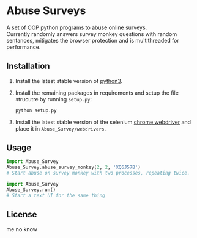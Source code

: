 # Abuse Surveys

A set of OOP python programs to abuse online surveys.\
Currently randomly answers survey monkey questions with random sentances, mitigates the browser protection and is multithreaded for performance.

## Installation

1. Install the latest stable version of [python3](https://www.python.org/downloads/).
2. Install the remaining packages in requirements and setup the file strucutre by running `setup.py`:

   ```bash
   python setup.py
   ```

3. Install the latest stable version of the selenium [chrome webdriver](https://chromedriver.chromium.org/downloads) and place it in `Abuse_Survey/webdrivers`.

## Usage

```python
import Abuse_Survey
Abuse_Survey.abuse_survey_monkey(2, 2, 'XQ6J57B')
# Start abuse on survey monkey with two processes, repeating twice.
```

```python
import Abuse_Survey
Abuse_Survey.run()
# Start a text UI for the same thing
```

## License

me no know
